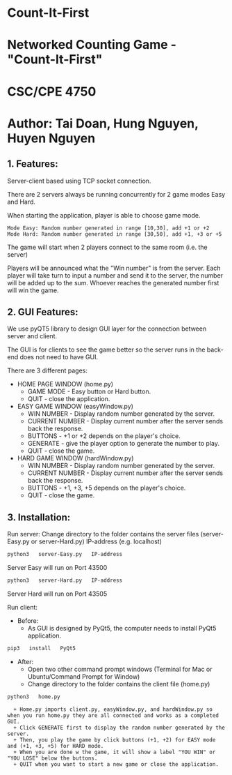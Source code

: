 # Count-It-First
# Networked Counting Game - "Count-It-First"
# CSC/CPE 4750
# Author: Tai Doan, Hung Nguyen, Huyen Nguyen

## 1. Features:
Server-client based  using TCP socket connection.

There are 2 servers always be running concurrently for 2 game modes Easy and Hard.

When starting the application, player is able to choose game mode.

	Mode Easy: Random number generated in range [10,30], add +1 or +2
	Mode Hard: Random number generated in range [30,50], add +1, +3 or +5
	
The game will start when 2 players connect to the same room (i.e. the server)

Players will be announced what the "Win number" is from the server. Each player will take turn to input a number and send it to the server, the number will be added up to the sum. Whoever reaches the generated number first will win the game.

## 2. GUI Features:
We use pyQT5 library to design GUI layer for the connection between server and client.

The GUI is for clients to see the game better so the server runs in the back-end does not need to have GUI.

There are 3 different pages:
  - HOME PAGE WINDOW (home.py)
    + GAME MODE - Easy button or Hard button.
    + QUIT - close the application.
  - EASY GAME WINDOW (easyWindow.py)
    + WIN NUMBER - Display random number generated by the server.
    + CURRENT NUMBER - Display current number after the server sends back the response.
    + BUTTONS - +1 or +2 depends on the player's choice.
    + GENERATE - give the player option to generate the number to play.
    + QUIT - close the game.
  - HARD GAME WINDOW (hardWindow.py)
    + WIN NUMBER - Display random number generated by the server.
    + CURRENT NUMBER - Display current number after the server sends back the response.
    + BUTTONS - +1, +3, +5 depends on the player's choice.
    + QUIT - close the game.
  
## 3. Installation:

Run server: 
    Change directory to the folder contains the server files (server-Easy.py or server-Hard.py)
    IP-address (e.g. localhost)

```bash
python3   server-Easy.py   IP-address
```
Server Easy will run on Port 43500
	
```bash
python3   server-Hard.py   IP-address
```
Server Hard will run on Port 43505

Run client:
  - Before:
      + As GUI is designed by PyQt5, the computer needs to install PyQt5 application.
  
```bash
pip3   install   PyQt5
```
  - After:
      + Open two other command prompt windows (Terminal for Mac or Ubuntu/Command Prompt for Window)
      + Change directory to the folder contains the client file (home.py)
```bash
python3   home.py 
```
      + Home.py imports client.py, easyWindow.py, and hardWindow.py so when you run home.py they are all connected and works as a completed GUI.
      + Click GENERATE first to display the random number generated by the server.
      + Then, you play the game by click buttons (+1, +2) for EASY mode and (+1, +3, +5) for HARD mode.
      + When you are done w the game, it will show a label "YOU WIN" or "YOU LOSE" below the buttons.
      + QUIT when you want to start a new game or close the application.
			


